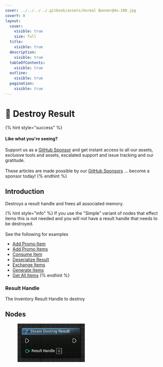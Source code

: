 ```yaml
---
cover: ../../../../.gitbook/assets/Unreal Banner@4x-100.jpg
coverY: 0
layout:
  cover:
    visible: true
    size: full
  title:
    visible: true
  description:
    visible: true
  tableOfContents:
    visible: true
  outline:
    visible: true
  pagination:
    visible: true
---
```


# 🔵 Destroy Result

{% hint style="success" %}
#### Like what you're seeing?

Support us as a [GitHub Sponsor](../../../../become-a-sponsor/) and get instant access to all our assets, exclusive tools and assets, escalated support and issue tracking and our gratitude.\
\
These articles are made possible by our [GitHub Sponsors](../../../../become-a-sponsor/) ... become a sponsor today!
{% endhint %}

## Introduction

Destroys a result handle and frees all associated memory.

{% hint style="info" %}
If you use the "Simple" variant of nodes that effect items this is not needed and you will not have a result handle that needs to be destroyed.\
\
See the following for examples

* [Add Promo Item](add-promo-item.md)
* [Add Promo Items](add-promo-items.md)
* [Consume Item](consume-item.md)
* [Deserialize Result](deserialize-result.md)
* [Exchange Items](exchange-items.md)
* [Generate Items](generate-items.md)
* [Get All Items](get-all-items.md)
{% endhint %}

### Result Handle

The Inventory Result Handle to destroy

## Nodes

<figure><img src="../../../../.gitbook/assets/image (10).png" alt=""><figcaption></figcaption></figure>
